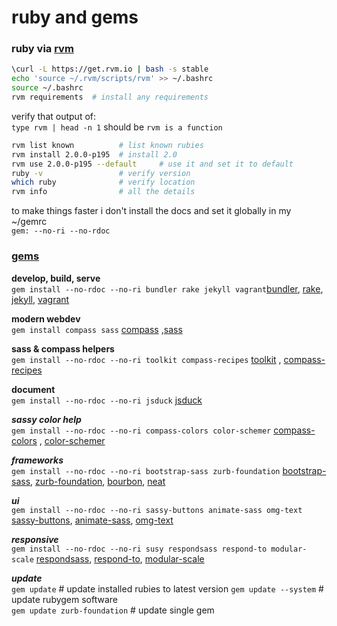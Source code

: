 ruby and gems
======================================


### ruby via [rvm](http://rvm.io)
```sh
\curl -L https://get.rvm.io | bash -s stable
echo 'source ~/.rvm/scripts/rvm' >> ~/.bashrc
source ~/.bashrc
rvm requirements  # install any requirements
```
verify that output of:   
`type rvm | head -n 1`
should be `rvm is a function`  
```sh
rvm list known          # list known rubies
rvm install 2.0.0-p195  # install 2.0
rvm use 2.0.0-p195 --default     # use it and set it to default
ruby -v 				# verify version
which ruby				# verify location
rvm info                # all the details
```   
to make things faster i don't install the docs and set it globally in my ~/gemrc   
`gem: --no-ri --no-rdoc`   

### [gems](http://rubygems.org/gems)

__develop, build, serve__   
`gem install --no-rdoc --no-ri bundler rake jekyll vagrant`[bundler](http://bundler.io/), [rake](http://rake.rubyforge.org/),  [jekyll](http://jekyllrb.com/), [vagrant](http://www.vagrantup.com/)   

__modern webdev__    
`gem install compass sass`  [compass](http://compass-style.org/) ,[sass](http://sass-lang.com/)    

__sass & compass helpers__   
`gem install --no-rdoc --no-ri toolkit compass-recipes` [toolkit](https://github.com/Snugug/toolkit) , [compass-recipes](http://compass-recipes.moox.fr/)

__document__   
`gem install --no-rdoc --no-ri jsduck`    [jsduck](https://github.com/senchalabs/jsduck)    

___sassy color help___    
`gem install --no-rdoc --no-ri compass-colors color-schemer` [compass-colors](https://github.com/chriseppstein/compass-colors) , [color-schemer](https://github.com/scottkellum/color-schemer)
  
___frameworks___     
`gem install --no-rdoc --no-ri bootstrap-sass zurb-foundation` [bootstrap-sass](https://github.com/thomas-mcdonald/bootstrap-sass), [zurb-foundation](http://foundation.zurb.com/docs/sass.html), [bourbon](http://bourbon.io/), [neat](http://neat.bourbon.io/)  

___ui___    
`gem install --no-rdoc --no-ri sassy-buttons animate-sass omg-text` [sassy-buttons](http://jaredhardy.com/sassy-buttons/), [animate-sass](https://github.com/adamstac/animate.sass), [omg-text](http://jaredhardy.com/omg-text/)

___responsive___   
`gem install --no-rdoc --no-ri susy respondsass respond-to modular-scale` [respondsass](http://my-html-codes.com/respondsass/documentation.html), [respond-to](https://github.com/snugug/respond-to), [modular-scale](https://github.com/scottkellum/modular-scale)

___update___    
`gem update`                     # update installed rubies to latest version
`gem update --system`            # update rubygem software   
`gem update zurb-foundation`     # update single gem
